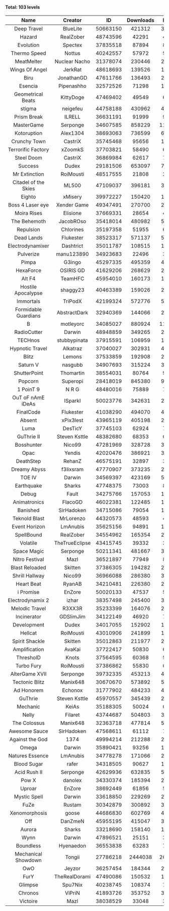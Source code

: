 #### Total: 103 levels

| Name | Creator | ID | Downloads | Likes |
|:---:|:---:|:---:|:---:|:---:|
| Deep Travel | BlueLite | 50663150 | 421312 | 36006
| Hazard | RealZober | 48743596 | 42291 | 4624
| Evolution | Spectex | 37835518 | 87894 | 8833
| Thermo Speed | Nottus | 40242557 | 57972 | 5363
| MeatMelter | Nuclear Nacho | 31378074 | 230446 | 24471
| Wings Of Angel | JerkRat | 48618693 | 139526 | 14922
| Biru | JonathanGD | 47611766 | 136493 | 21266
| Esencia | Pipenashho | 32572526 | 71298 | 10516
| Geometrical Beats | KittyDoge | 47469402 | 49549 | 6477
| stigma | neigefeu | 44758188 | 430962 | 49642
| Prism Break | ILRELL | 36631191 | 91999 | 9707
| MasterGame | Serponge | 34607585 | 858229 | 115085
| Kotoruption | Alex1304 | 38693063 | 736599 | 65502
| Crunchy Town | CastriX | 35745468 | 95656 | 13349
| Terrorific Factory | xZoomkS | 37703821 | 58490 | 6066
| Steel Doom | CastriX | 36869984 | 62617 | 7669
| Success | Dudex | 29181506 | 653097 | 74913
| Mr Extinction | RoiMousti | 48517555 | 21808 | 2532
| Citadel of the Skies | ML500 | 47109037 | 396181 | 31222
| Eighto | xMisery | 39972227 | 150420 | 13222
| Boss 4 Laser eye | Xender Game | 49347491 | 270700 | 23902
| Moira Rises | Elisione | 37669331 | 28654 | 4375
| The Behemoth | JacobROso | 35418014 | 480982 | 56049
| Repulsion | Chlorines | 35197358 | 51955 | 6934
| Dead Lands | Flukester | 38523317 | 571137 | 58284
| Electrodynamixer | Dashtrict | 35011787 | 108515 | 15842
| Pulverize | manu123890 | 34923683 | 22496 | 3591
| Pimpa | G3ingo | 45297335 | 495359 | 40962
| HexaForce | OSIRIS GD | 41629206 | 268629 | 21071
| Alt F4 | TeamHFC | 45954010 | 160173 | 13287
| Hostile Apocalypse | shaggy23 | 40463389 | 159026 | 24491
| Immortals | TriPodX | 42199324 | 572776 | 50360
| Formidable Guardians | AbstractDark | 32940369 | 144066 | 20872
| B | motleyorc | 34085027 | 880924 | 111478
| RadioCutter | Darwin | 48948859 | 349265 | 24506
| TECHnos | stubbypinata | 37915591 | 106959 | 12332
| Hypnotic Travel | Alkatraz | 37040027 | 302931 | 43147
| Blitz | Lemons | 37533859 | 192908 | 23563
| Saturn V | nasgubb | 34907693 | 315224 | 39504
| ShutterPoint | Thomartin | 38554031 | 80764 | 9232
| Popcorn | Superopi | 28418019 | 845380 | 95445
| 1 PoinT 9 | N R G | 48480016 | 75889 | 7522
| OuT oF nAmE iDeAs | ISparkI | 50023776 | 342631 | 26326
| FinalCode | Flukester | 41038290 | 494070 | 48731
| Absent | xPix3lest | 43965119 | 405198 | 29566
| Luma | DesTicY | 37745103 | 62924 | 7985
| GuThrie II | Steven Ksttle | 48382680 | 68353 | 6981
| Bosshunter | Nico99 | 47281969 | 328728 | 30138
| Opac | Yendis | 42020476 | 386921 | 37955
| DeathStep | RehanZ | 46575191 | 32897 | 3755
| Dreamy Abyss | f3lixsram | 47770907 | 373235 | 29331
| TOE IV | Darwin | 34569397 | 423169 | 51186
| Earthquake  | Sharks | 47748375 | 73003 | 8908
| Debug | Fault | 34275766 | 157053 | 19516
| Animatronics | FlacoGD | 46022381 | 122485 | 12633
| Banished | SirHadoken | 34715086 | 79054 | 10126
| Teknold Blast | MrLorenzo | 44320573 | 48593 | 4858
| Event Horizon | LmAnubis | 35625156 | 94891 | 11711
| SpellBound | RealZober | 34554962 | 165354 | 22391
| Volatile | TheTrueEclipse | 43415745 | 39332 | 3996
| Space Magic | Serponge | 50211341 | 481667 | 39781
| Nitro Festival | Mazl | 36521897 | 77949 | 8305
| Blast Reloaded | Skitten | 37386305 | 194282 | 21353
| Shrill Hallway | Nico99 | 36966088 | 286380 | 38632
| Heart Beat | RyanAB | 34210481 | 226380 | 28248
| i Promise | EnZore | 50020133 | 47537 | 5527
| Electrodynamix 2 | izhar | 38357498 | 245400 | 30306
| Melodic Travel | R3XX3R | 35233399 | 164076 | 28726
| Incinerator | GDSlimJim | 34122149 | 46920 | 7130
| Development | Dudex | 34017055 | 152902 | 17549
| Hellcat | RoiMousti | 43010906 | 241899 | 17451
| Spirit Shackle | Skitten | 35012863 | 211977 | 28452
| Amplification | AvaKai | 37722417 | 50830 | 6224
| ThresholD | Knots | 37564595 | 60368 | 5238
| Turbo Fury | RoiMousti | 37386862 | 55830 | 6516
| AlterGame XVII | Serponge | 39732335 | 453213 | 48637
| Tectonic Blitz | Manix648 | 30670670 | 573892 | 58751
| Ad Honorem | Echonox | 31777902 | 484233 | 49671
| GuThrie | Steven Ksttle | 45970557 | 345439 | 26073
| Mechanic | KeiAs | 35188305 | 50024 | 6254
| Nelly | Filaret | 43744687 | 504803 | 35260
| The Colossus | Manix648 | 32363718 | 477814 | 51055
| Awesome Sauce | SirHadoken | 47568611 | 61112 | 7147
| Against the God | 1374 | 49994214 | 212288 | 20370
| Omega | Darwin | 35890421 | 93256 | 11721
| Natures Essence | LmAnubis | 34778278 | 171066 | 22434
| Blood Sugar | rafer | 34318505 | 90627 | 11889
| Acid Rush II | Serponge | 42629936 | 632835 | 53103
| Pow X | danolex | 34330374 | 185394 | 28723
| Uproar | EnZore | 38692449 | 61856 | 5935
| Mystic Spell | Darwin | 33618850 | 229269 | 25998
| FuZe | Rustam | 30342879 | 300892 | 30459
| Xenomorphosis | goose | 44686830 | 602769 | 44225
| Off | DanZmeN | 45955195 | 415047 | 35439
| Aurora | Sharks | 33218690 | 158140 | 16680
| Wynn | Darwin | 47896521 | 25151 | 3173
| Boundless | Hyenaedon | 36553838 | 63283 | 7999
| Mechanical Showdown | Tongii | 27786218 | 2444038 | 264707
| OwO | Jeyzor | 36257454 | 184344 | 20072
| FurY | TheRealDorami | 47490086 | 150532 | 16423
| Glimpse | Spu7Nix | 40238745 | 108374 | 7444
| Chronos | ViPriN | 41893726 | 353752 | 32079
| Victoire | Mazl | 38038529 | 33048 | 3588
